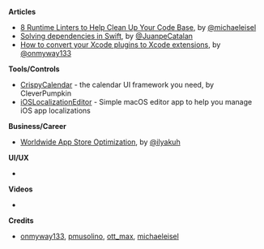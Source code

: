 **Articles**

* [8 Runtime Linters to Help Clean Up Your Code Base](https://medium.com/@michael.eisel/runtime-checking-on-ios-1234b5294998), by [@michaeleisel](https://twitter.com/michaeleisel)
* [Solving dependencies in Swift](https://medium.com/@JuanpeCatalan/solving-dependencies-in-swift-9ee6ad4a8941), by [@JuanpeCatalan](https://twitter.com/JuanpeCatalan)
* [How to convert your Xcode plugins to Xcode extensions](https://medium.freecodecamp.org/how-to-convert-your-xcode-plugins-to-xcode-extensions-ac90f32ae0e3), by [@onmyway133](https://twitter.com/onmyway133)

**Tools/Controls**

* [CrispyCalendar](https://github.com/CleverPumpkin/CrispyCalendar) - the calendar UI framework you need, by CleverPumpkin
* [iOSLocalizationEditor](https://github.com/igorkulman/iOSLocalizationEditor) - Simple macOS editor app to help you manage iOS app localizations

**Business/Career**

* [Worldwide App Store Optimization](https://appmanager.io/blog/guest-article/worldwide-app-store-optimization/), by [@ilyakuh](https://twitter.com/ilyakuh)

**UI/UX**

* 

**Videos**

* 

**Credits**

* [onmyway133](https://github.com/onmyway133), [pmusolino](https://www.github.com/pmusolino), [ott_max](https://github.com/max-ott), [michaeleisel](https://github.com/michaeleisel)
